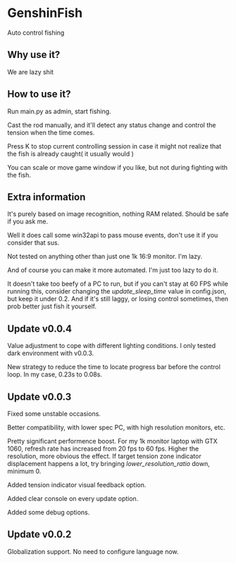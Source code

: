 # GenshinFish
 Auto control fishing

## Why use it?
We are lazy shit

## How to use it?
Run main.py as admin, start fishing. 

Cast the rod manually, and it'll detect any status change and control the tension when the time comes. 

Press K to stop current controlling session in case it might not realize that the fish is already caught( it usually would ) 

You can scale or move game window if you like, but not during fighting with the fish.

## Extra information
It's purely based on image recognition, nothing RAM related. Should be safe if you ask me.

Well it does call some win32api to pass mouse events, don't use it if you consider that sus.

Not tested on anything other than just one 1k 16:9 monitor. I'm lazy.

And of course you can make it more automated. I'm just too lazy to do it.

It doesn't take too beefy of a PC to run, but if you can't stay at 60 FPS while running this, consider changing the *update_sleep_time* value in config.json, but keep it under 0.2. And if it's still laggy, or losing control sometimes, then prob better just fish it yourself.


## Update v0.0.4
Value adjustment to cope with different lighting conditions. I only tested dark environment with v0.0.3.

New strategy to reduce the time to locate progress bar before the control loop. In my case, 0.23s to 0.08s.


## Update v0.0.3
Fixed some unstable occasions.

Better compatibility, with lower spec PC, with high resolution monitors, etc.

Pretty significant performence boost. For my 1k monitor laptop with GTX 1060, refresh rate has increased from 20 fps to 60 fps. Higher the resolution, more obvious the effect. If target tension zone indicator displacement happens a lot, try bringing *lower_resolution_ratio* down, minimum 0.

Added tension indicator visual feedback option.

Added clear console on every update option.

Added some debug options.

## Update v0.0.2
Globalization support. No need to configure language now.